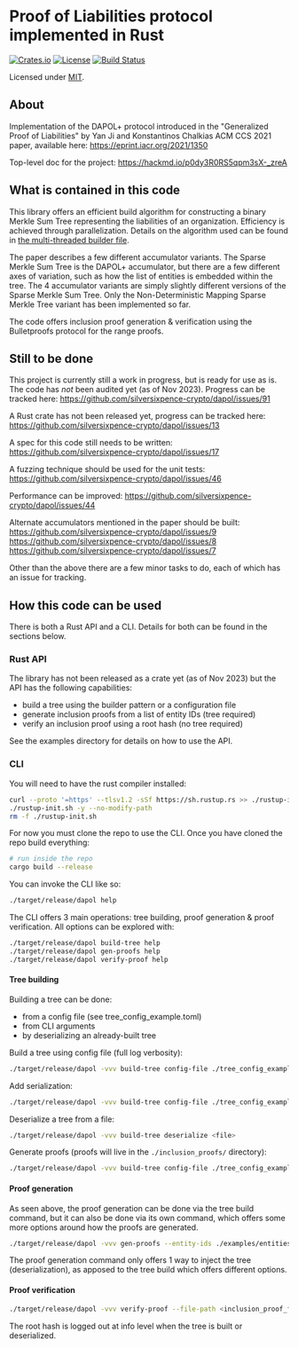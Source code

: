 # Proof of Liabilities protocol implemented in Rust

[![Crates.io](https://img.shields.io/crates/v/dapol?style=flat-square)](https://crates.io/crates/dapol)
[![License](https://img.shields.io/badge/license-MIT-blue?style=flat-square)](LICENSE)
[![Build Status](https://img.shields.io/github/actions/workflow/status/silversixpence-crypto/dapol/ci.yml?branch=main&style=flat-square)](https://github.com/silversixpence-crypto/dapol/actions/workflows/ci.yml?query=branch%3Amain)

Licensed under [MIT](LICENSE).

## About

Implementation of the DAPOL+ protocol introduced in the "Generalized Proof of Liabilities" by Yan Ji and Konstantinos Chalkias ACM CCS 2021 paper, available here: https://eprint.iacr.org/2021/1350

Top-level doc for the project: https://hackmd.io/p0dy3R0RS5qpm3sX-_zreA

## What is contained in this code

This library offers an efficient build algorithm for constructing a binary Merkle Sum Tree representing the liabilities of an organization. Efficiency is achieved through parallelization. Details on the algorithm used can be found in [the multi-threaded builder file](https://github.com/silversixpence-crypto/dapol/blob/main/src/binary_tree/tree_builder/multi_threaded.rs).

The paper describes a few different accumulator variants. The Sparse Merkle Sum Tree is the DAPOL+ accumulator, but there are a few different axes of variation, such as how the list of entities is embedded within the tree. The 4 accumulator variants are simply slightly different versions of the Sparse Merkle Sum Tree. Only the Non-Deterministic Mapping Sparse Merkle Tree variant has been implemented so far.

The code offers inclusion proof generation & verification using the Bulletproofs protocol for the range proofs.

## Still to be done

This project is currently still a work in progress, but is ready for
use as is. The code has _not_ been audited yet (as of Nov 2023). Progress can be tracked here: https://github.com/silversixpence-crypto/dapol/issues/91

A Rust crate has not been released yet, progress can be tracked here: https://github.com/silversixpence-crypto/dapol/issues/13

A spec for this code still needs to be written: https://github.com/silversixpence-crypto/dapol/issues/17

A fuzzing technique should be used for the unit tests: https://github.com/silversixpence-crypto/dapol/issues/46

Performance can be improved: https://github.com/silversixpence-crypto/dapol/issues/44

Alternate accumulators mentioned in the paper should be built: https://github.com/silversixpence-crypto/dapol/issues/9 https://github.com/silversixpence-crypto/dapol/issues/8 https://github.com/silversixpence-crypto/dapol/issues/7

Other than the above there are a few minor tasks to do, each of which has an issue for tracking.

## How this code can be used

There is both a Rust API and a CLI. Details for both can be found in the sections below.

### Rust API

The library has not been released as a crate yet (as of Nov 2023) but the API has the following capabilities:
- build a tree using the builder pattern or a configuration file
- generate inclusion proofs from a list of entity IDs (tree required)
- verify an inclusion proof using a root hash (no tree required)

See the examples directory for details on how to use the API.

### CLI

You will need to have the rust compiler installed:
```bash
curl --proto '=https' --tlsv1.2 -sSf https://sh.rustup.rs >> ./rustup-init.sh
./rustup-init.sh -y --no-modify-path
rm -f ./rustup-init.sh
```

For now you must clone the repo to use the CLI. Once you have cloned the repo build everything:
```bash
# run inside the repo
cargo build --release
```

You can invoke the CLI like so:
```bash
./target/release/dapol help
```

The CLI offers 3 main operations: tree building, proof generation & proof verification. All options can be explored with:
```bash
./target/release/dapol build-tree help
./target/release/dapol gen-proofs help
./target/release/dapol verify-proof help
```

#### Tree building

Building a tree can be done:
- from a config file (see tree_config_example.toml)
- from CLI arguments
- by deserializing an already-built tree

Build a tree using config file (full log verbosity):
```bash
./target/release/dapol -vvv build-tree config-file ./tree_config_example.toml
```

Add serialization:
```bash
./target/release/dapol -vvv build-tree config-file ./tree_config_example.toml --serialize .
```

Deserialize a tree from a file:
```bash
./target/release/dapol -vvv build-tree deserialize <file>
```

Generate proofs (proofs will live in the `./inclusion_proofs/` directory):
```bash
./target/release/dapol -vvv build-tree config-file ./tree_config_example.toml --gen-proofs ./examples/entities_example.csv
```

#### Proof generation

As seen above, the proof generation can be done via the tree build command, but it can also be done via its own command, which offers some more options around how the proofs are generated.

```bash
./target/release/dapol -vvv gen-proofs --entity-ids ./examples/entities_example.csv --tree-file <serialized_tree_file>
```

The proof generation command only offers 1 way to inject the tree (deserialization), as apposed to the tree build which offers different options.

#### Proof verification

```bash
./target/release/dapol -vvv verify-proof --file-path <inclusion_proof_file> --root-hash <hash>
```

The root hash is logged out at info level when the tree is built or deserialized.


